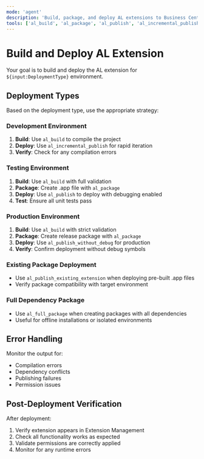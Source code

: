 ```yaml
---
mode: 'agent'
description: 'Build, package, and deploy AL extensions to Business Central environments.'
tools: ['al_build', 'al_package', 'al_publish', 'al_incremental_publish', 'al_publish_without_debug', 'al_publish_existing_extension', 'al_full_package']
---
```


# Build and Deploy AL Extension

Your goal is to build and deploy the AL extension for `${input:DeploymentType}` environment.

## Deployment Types

Based on the deployment type, use the appropriate strategy:

### Development Environment
1. **Build**: Use `al_build` to compile the project
2. **Deploy**: Use `al_incremental_publish` for rapid iteration
3. **Verify**: Check for any compilation errors

### Testing Environment
1. **Build**: Use `al_build` with full validation
2. **Package**: Create .app file with `al_package`
3. **Deploy**: Use `al_publish` to deploy with debugging enabled
4. **Test**: Ensure all unit tests pass

### Production Environment
1. **Build**: Use `al_build` with strict validation
2. **Package**: Create release package with `al_package`
3. **Deploy**: Use `al_publish_without_debug` for production
4. **Verify**: Confirm deployment without debug symbols

### Existing Package Deployment
- Use `al_publish_existing_extension` when deploying pre-built .app files
- Verify package compatibility with target environment

### Full Dependency Package
- Use `al_full_package` when creating packages with all dependencies
- Useful for offline installations or isolated environments

## Error Handling

Monitor the output for:
- Compilation errors
- Dependency conflicts
- Publishing failures
- Permission issues

## Post-Deployment Verification

After deployment:
1. Verify extension appears in Extension Management
2. Check all functionality works as expected
3. Validate permissions are correctly applied
4. Monitor for any runtime errors
